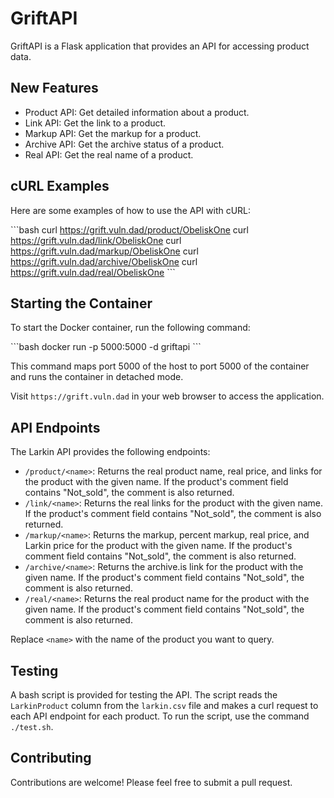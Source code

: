 # GriftAPI

GriftAPI is a Flask application that provides an API for accessing product data.

## New Features

- Product API: Get detailed information about a product.
- Link API: Get the link to a product.
- Markup API: Get the markup for a product.
- Archive API: Get the archive status of a product.
- Real API: Get the real name of a product.

## cURL Examples

Here are some examples of how to use the API with cURL:

\`\`\`bash
curl https://grift.vuln.dad/product/ObeliskOne
curl https://grift.vuln.dad/link/ObeliskOne
curl https://grift.vuln.dad/markup/ObeliskOne
curl https://grift.vuln.dad/archive/ObeliskOne
curl https://grift.vuln.dad/real/ObeliskOne
\`\`\`

## Starting the Container

To start the Docker container, run the following command:

\`\`\`bash
docker run -p 5000:5000 -d griftapi
\`\`\`

This command maps port 5000 of the host to port 5000 of the container and runs the container in detached mode.

Visit `https://grift.vuln.dad` in your web browser to access the application.

## API Endpoints

The Larkin API provides the following endpoints:

- `/product/<name>`: Returns the real product name, real price, and links for the product with the given name. If the product's comment field contains "Not_sold", the comment is also returned.
- `/link/<name>`: Returns the real links for the product with the given name. If the product's comment field contains "Not_sold", the comment is also returned.
- `/markup/<name>`: Returns the markup, percent markup, real price, and Larkin price for the product with the given name. If the product's comment field contains "Not_sold", the comment is also returned.
- `/archive/<name>`: Returns the archive.is link for the product with the given name. If the product's comment field contains "Not_sold", the comment is also returned.
- `/real/<name>`: Returns the real product name for the product with the given name. If the product's comment field contains "Not_sold", the comment is also returned.

Replace `<name>` with the name of the product you want to query.

## Testing

A bash script is provided for testing the API. The script reads the `LarkinProduct` column from the `larkin.csv` file and makes a curl request to each API endpoint for each product. To run the script, use the command `./test.sh`.

## Contributing

Contributions are welcome! Please feel free to submit a pull request.